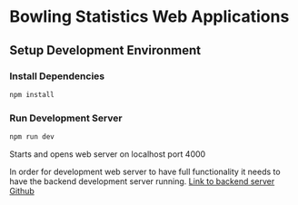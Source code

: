 
# Bowling Statistics Web Applications

## Setup Development Environment

### Install Dependencies

```bash
npm install
```

### Run Development Server

```bash
npm run dev
```

Starts and opens web server on localhost port 4000

In order for development web server to have full functionality it needs to have the backend development server running. [Link to backend server Github](https://github.com/tdmiller1/bowling-stats-server)